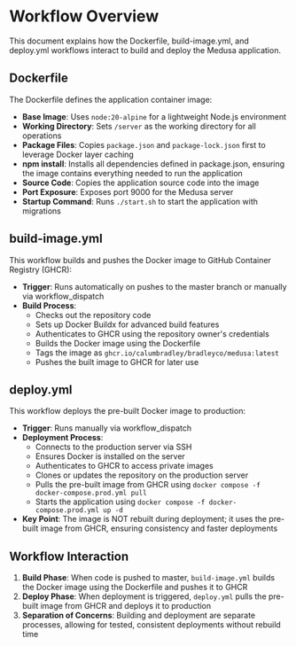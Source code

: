 # Workflow Overview

This document explains how the Dockerfile, build-image.yml, and deploy.yml workflows interact to build and deploy the Medusa application.

## Dockerfile

The Dockerfile defines the application container image:

- **Base Image**: Uses `node:20-alpine` for a lightweight Node.js environment
- **Working Directory**: Sets `/server` as the working directory for all operations
- **Package Files**: Copies `package.json` and `package-lock.json` first to leverage Docker layer caching
- **npm install**: Installs all dependencies defined in package.json, ensuring the image contains everything needed to run the application
- **Source Code**: Copies the application source code into the image
- **Port Exposure**: Exposes port 9000 for the Medusa server
- **Startup Command**: Runs `./start.sh` to start the application with migrations

## build-image.yml

This workflow builds and pushes the Docker image to GitHub Container Registry (GHCR):

- **Trigger**: Runs automatically on pushes to the master branch or manually via workflow_dispatch
- **Build Process**: 
  - Checks out the repository code
  - Sets up Docker Buildx for advanced build features
  - Authenticates to GHCR using the repository owner's credentials
  - Builds the Docker image using the Dockerfile
  - Tags the image as `ghcr.io/calumbradley/bradleyco/medusa:latest`
  - Pushes the built image to GHCR for later use

## deploy.yml

This workflow deploys the pre-built Docker image to production:

- **Trigger**: Runs manually via workflow_dispatch
- **Deployment Process**:
  - Connects to the production server via SSH
  - Ensures Docker is installed on the server
  - Authenticates to GHCR to access private images
  - Clones or updates the repository on the production server
  - Pulls the pre-built image from GHCR using `docker compose -f docker-compose.prod.yml pull`
  - Starts the application using `docker compose -f docker-compose.prod.yml up -d`
- **Key Point**: The image is NOT rebuilt during deployment; it uses the pre-built image from GHCR, ensuring consistency and faster deployments

## Workflow Interaction

1. **Build Phase**: When code is pushed to master, `build-image.yml` builds the Docker image using the Dockerfile and pushes it to GHCR
2. **Deploy Phase**: When deployment is triggered, `deploy.yml` pulls the pre-built image from GHCR and deploys it to production
3. **Separation of Concerns**: Building and deployment are separate processes, allowing for tested, consistent deployments without rebuild time
